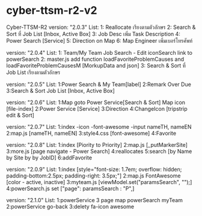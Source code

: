 # cyber-ttsm-r2-v2
Cyber-TTSM-R2
version: "2.0.3"
List: 
	1: Reallocate เรียงตามตัวอักษร
	2: Search & Sort ที่ Job List [Inbox, Active Box]
	3: Job Desc เพิ่ม Task Description
	4: Power Search [Service]
	5: Direction on Map
	6: Map Engineer เพิ่มเบอร์โทรศัพท์
	
version: "2.0.4"
List: 
	1: Team/My Team Job Search - Edit iconSearch link to powerSearch
	2: master.js add function loadFavoriteProblemCauses and loadFavoriteProblemCausesM [MorkupData and json]
	3: Search & Sort ที่ Job List เรียงตามตัวอักษร

version: "2.0.5"
List: 
	1:Power Search & My Team[label]
	2:Remark Over Due
	3:Search & Sort Job List [Inbox, Active Box]

version: "2.0.6"
List:
	1:Map goto Power Service[Search & Sort]
	  Map icon [file-index]
	2:Power Service [Service]
	3:Direction
	4:ChangeIcon [tripstrip edit & Sort]

version: "2.0.7"
List:
	1:index
		-icon
		-font-awesome
		-input nameTH, nameEN
	2:map.js [nameTH, nameEN]
	3:style4.css [font-awesome]
	4:Favorite

version: "2.0.8"
List:
	1:index [Piority to Priority]
	2:map.js [_putMarkerSite]
	3:more.js [page navigate - Power Search]
	4:reallocates 
	5:search [by Name by Site by by JobID]
	6:addFavorite

version: "2.0.9"
List:
	1:index [style="font-size: 1.7em; overflow: hidden; padding-bottom:2.5px; padding-right: 3.5px;"]
	2:map.js FontAwesome [color - active, inactive] 
	3:myteam.js [viewModel.set("paramsSearch", "");]
	4:powerSearch.js set ["page": paramsSearch : "P",]

version: "2.1.0"
List:
	1:powerService 3 page map powerSearch myTeam
	2:powerService go-back
	3:delety fa-icon awesome
